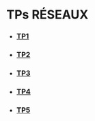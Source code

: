 # TPs RÉSEAUX

- ### [TP1](https://github.com/Aube33/b1-reseau-2023/tree/main/TP1)
- ### [TP2](https://github.com/Aube33/b1-reseau-2023/tree/main/TP2)
- ### [TP3](https://github.com/Aube33/b1-reseau-2023/tree/main/TP3)
- ### [TP4](https://github.com/Aube33/b1-reseau-2023/tree/main/TP4)
- ### [TP5](https://github.com/Aube33/b1-reseau-2023/tree/main/TP5)
